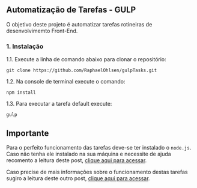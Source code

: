 ## Automatização de Tarefas - GULP
O objetivo deste projeto é automatizar tarefas rotineiras de desenvolvimemto Front-End.

### 1. Instalação
1.1. Execute a linha de comando abaixo para clonar o repositório:
```
git clone https://github.com/RaphaelOhlsen/gulpTasks.git
 ```
1.2. Na console de terminal execute o comando:
```
npm install
```

1.3. Para executar a tarefa default execute:
```
gulp
```

## Importante
Para o perfeito funcionamento das tarefas deve-se ter instalado o  ```node.js```. Caso não tenha ele instalado na sua máquina e necessite de ajuda recomento a leitura deste post, [clique aqui para acessar](https://medium.com/@raphaelbernardoohlsen/compilando-sass-com-gulp-ed1e5f9ed417).

Caso precise de mais informações sobre o funcionamento destas tarefas sugiro a leitura deste outro post, [clique aqui para acessar](https://medium.com/@raphaelbernardoohlsen/compilando-sass-com-gulp-ed1e5f9ed417).
